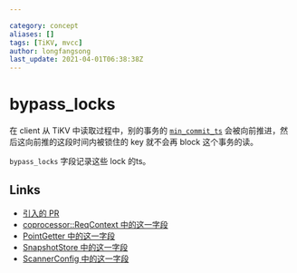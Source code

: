```yaml
---

category: concept
aliases: []
tags: [TiKV, mvcc]
author: longfangsong
last_update: 2021-04-01T06:38:38Z
---
```


# bypass_locks

在 client 从 TiKV 中读取过程中，别的事务的 [`min_commit_ts`](/tipedia/zh/what/min_commit_ts.html) 会被向前推进，然后这向前推的这段时间内被锁住的 key 就不会再 block 这个事务的读。

`bypass_locks` 字段记录这些 lock 的ts。

## Links

- [引入的 PR](https://github.com/tikv/tikv/pull/5798)
- [coprocessor::ReqContext 中的这一字段](https://tikv.github.io/doc/tikv/coprocessor/struct.ReqContext.html#structfield.bypass_locks)
- [PointGetter 中的这一字段](https://tikv.github.io/doc/tikv/storage/mvcc/struct.PointGetter.html#structfield.bypass_locks)
- [SnapshotStore 中的这一字段](https://tikv.github.io/doc/tikv/storage/struct.SnapshotStore.html#structfield.bypass_locks)
- [ScannerConfig 中的这一字段](https://tikv.github.io/doc/tikv/storage/mvcc/reader/scanner/struct.ScannerConfig.html#structfield.bypass_locks)